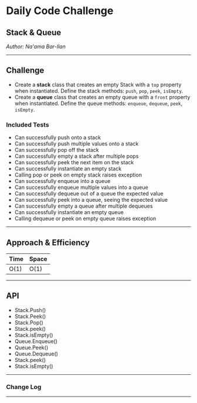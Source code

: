 # Daily Code Challenge

## Stack & Queue
*Author: Na'ama Bar-Ilan*

---

## Challenge

* Create a **stack** class that creates an empty Stack with a `top` property when instantiated. Define the stack methods: `push`, `pop`, `peek`, `isEmpty`.
* Create a **queue** class that creates an empty queue with a `front` property when instantiated. Define the queue methods: `enqueue`, `dequeue`, `peek`, `isEmpty`.


### Included Tests

* Can successfully push onto a stack
* Can successfully push multiple values onto a stack
* Can successfully pop off the stack
* Can successfully empty a stack after multiple pops
* Can successfully peek the next item on the stack
* Can successfully instantiate an empty stack
* Calling pop or peek on empty stack raises exception
* Can successfully enqueue into a queue
* Can successfully enqueue multiple values into a queue
* Can successfully dequeue out of a queue the expected value
* Can successfully peek into a queue, seeing the expected value
* Can successfully empty a queue after multiple dequeues
* Can successfully instantiate an empty queue
* Calling dequeue or peek on empty queue raises exception

---

## Approach & Efficiency


| Time | Space |
| :----------- | :----------- |
| O(1) | O(1) |


---

## API

* Stack.Push()
* Stack.Peek()
* Stack.Pop()
* Stack.peek()
* Stack.isEmpty()
* Queue.Enqueue()
* Queue.Peek()
* Queue.Dequeue()
* Stack.peek()
* Stack.isEmpty()


----

### Change Log


---

